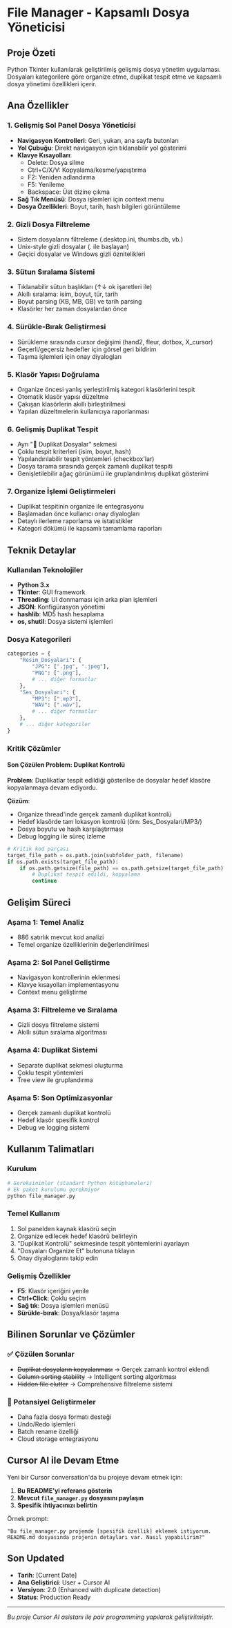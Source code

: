 # File Manager - Kapsamlı Dosya Yöneticisi

## Proje Özeti
Python Tkinter kullanılarak geliştirilmiş gelişmiş dosya yönetim uygulaması. Dosyaları kategorilere göre organize etme, duplikat tespit etme ve kapsamlı dosya yönetimi özellikleri içerir.

## Ana Özellikler

### 1. Gelişmiş Sol Panel Dosya Yöneticisi
- **Navigasyon Kontrolleri**: Geri, yukarı, ana sayfa butonları
- **Yol Çubuğu**: Direkt navigasyon için tıklanabilir yol gösterimi
- **Klavye Kısayolları**:
  - Delete: Dosya silme
  - Ctrl+C/X/V: Kopyalama/kesme/yapıştırma
  - F2: Yeniden adlandırma
  - F5: Yenileme
  - Backspace: Üst dizine çıkma
- **Sağ Tık Menüsü**: Dosya işlemleri için context menu
- **Dosya Özellikleri**: Boyut, tarih, hash bilgileri görüntüleme

### 2. Gizli Dosya Filtreleme
- Sistem dosyalarını filtreleme (.desktop.ini, thumbs.db, vb.)
- Unix-style gizli dosyalar (. ile başlayan)
- Geçici dosyalar ve Windows gizli öznitelikleri

### 3. Sütun Sıralama Sistemi
- Tıklanabilir sütun başlıkları (↑↓ ok işaretleri ile)
- Akıllı sıralama: isim, boyut, tür, tarih
- Boyut parsing (KB, MB, GB) ve tarih parsing
- Klasörler her zaman dosyalardan önce

### 4. Sürükle-Bırak Geliştirmesi
- Sürükleme sırasında cursor değişimi (hand2, fleur, dotbox, X_cursor)
- Geçerli/geçersiz hedefler için görsel geri bildirim
- Taşıma işlemleri için onay diyalogları

### 5. Klasör Yapısı Doğrulama
- Organize öncesi yanlış yerleştirilmiş kategori klasörlerini tespit
- Otomatik klasör yapısı düzeltme
- Çakışan klasörlerin akıllı birleştirilmesi
- Yapılan düzeltmelerin kullanıcıya raporlanması

### 6. Gelişmiş Duplikat Tespit
- Ayrı "🔄 Duplikat Dosyalar" sekmesi
- Çoklu tespit kriterleri (isim, boyut, hash)
- Yapılandırılabilir tespit yöntemleri (checkbox'lar)
- Dosya tarama sırasında gerçek zamanlı duplikat tespiti
- Genişletilebilir ağaç görünümü ile gruplandırılmış duplikat gösterimi

### 7. Organize İşlemi Geliştirmeleri
- Duplikat tespitinin organize ile entegrasyonu
- Başlamadan önce kullanıcı onay diyalogları
- Detaylı ilerleme raporlama ve istatistikler
- Kategori dökümü ile kapsamlı tamamlama raporları

## Teknik Detaylar

### Kullanılan Teknolojiler
- **Python 3.x**
- **Tkinter**: GUI framework
- **Threading**: UI donmaması için arka plan işlemleri
- **JSON**: Konfigürasyon yönetimi
- **hashlib**: MD5 hash hesaplama
- **os, shutil**: Dosya sistemi işlemleri

### Dosya Kategorileri
```python
categories = {
    "Resim_Dosyalari": {
        "JPG": [".jpg", ".jpeg"],
        "PNG": [".png"],
        # ... diğer formatlar
    },
    "Ses_Dosyalari": {
        "MP3": [".mp3"],
        "WAV": [".wav"],
        # ... diğer formatlar
    },
    # ... diğer kategoriler
}
```

### Kritik Çözümler

#### Son Çözülen Problem: Duplikat Kontrolü
**Problem**: Duplikatlar tespit edildiği gösterilse de dosyalar hedef klasöre kopyalanmaya devam ediyordu.

**Çözüm**: 
- Organize thread'inde gerçek zamanlı duplikat kontrolü
- Hedef klasörde tam lokasyon kontrolü (örn: Ses_Dosyalari/MP3/)
- Dosya boyutu ve hash karşılaştırması
- Debug logging ile süreç izleme

```python
# Kritik kod parçası
target_file_path = os.path.join(subfolder_path, filename)
if os.path.exists(target_file_path):
    if os.path.getsize(file_path) == os.path.getsize(target_file_path):
        # Duplikat tespit edildi, kopyalama
        continue
```

## Gelişim Süreci

### Aşama 1: Temel Analiz
- 886 satırlık mevcut kod analizi
- Temel organize özelliklerinin değerlendirilmesi

### Aşama 2: Sol Panel Geliştirme
- Navigasyon kontrollerinin eklenmesi
- Klavye kısayolları implementasyonu
- Context menu geliştirme

### Aşama 3: Filtreleme ve Sıralama
- Gizli dosya filtreleme sistemi
- Akıllı sütun sıralama algoritması

### Aşama 4: Duplikat Sistemi
- Separate duplikat sekmesi oluşturma
- Çoklu tespit yöntemleri
- Tree view ile gruplandırma

### Aşama 5: Son Optimizasyonlar
- Gerçek zamanlı duplikat kontrolü
- Hedef klasör spesifik kontrol
- Debug ve logging sistemi

## Kullanım Talimatları

### Kurulum
```bash
# Gereksinimler (standart Python kütüphaneleri)
# Ek paket kurulumu gerekmiyor
python file_manager.py
```

### Temel Kullanım
1. Sol panelden kaynak klasörü seçin
2. Organize edilecek hedef klasörü belirleyin
3. "Duplikat Kontrolü" sekmesinde tespit yöntemlerini ayarlayın
4. "Dosyaları Organize Et" butonuna tıklayın
5. Onay diyaloglarını takip edin

### Gelişmiş Özellikler
- **F5**: Klasör içeriğini yenile
- **Ctrl+Click**: Çoklu seçim
- **Sağ tık**: Dosya işlemleri menüsü
- **Sürükle-bırak**: Dosya/klasör taşıma

## Bilinen Sorunlar ve Çözümler

### ✅ Çözülen Sorunlar
- ~~Duplikat dosyaların kopyalanması~~ → Gerçek zamanlı kontrol eklendi
- ~~Column sorting stability~~ → Intelligent sorting algoritması
- ~~Hidden file clutter~~ → Comprehensive filtreleme sistemi

### 🔄 Potansiyel Geliştirmeler
- Daha fazla dosya formatı desteği
- Undo/Redo işlemleri
- Batch rename özelliği
- Cloud storage entegrasyonu

## Cursor AI ile Devam Etme

Yeni bir Cursor conversation'da bu projeye devam etmek için:

1. **Bu README'yi referans gösterin**
2. **Mevcut `file_manager.py` dosyasını paylaşın**
3. **Spesifik ihtiyacınızı belirtin**

Örnek prompt:
```
"Bu file_manager.py projemde [spesifik özellik] eklemek istiyorum. 
README.md dosyasında projenin detayları var. Nasıl yapabilirim?"
```

## Son Updated
- **Tarih**: [Current Date]
- **Ana Geliştirici**: User + Cursor AI
- **Versiyon**: 2.0 (Enhanced with duplicate detection)
- **Status**: Production Ready

---
*Bu proje Cursor AI asistanı ile pair programming yapılarak geliştirilmiştir.*
